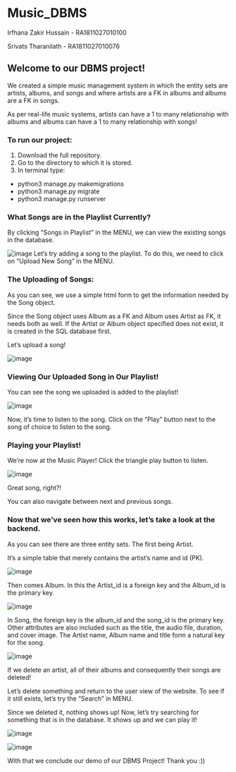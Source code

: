 # Music_DBMS

Irfhana Zakir Hussain - RA1811027010100

Srivats Tharanilath - RA1811027010076

## Welcome to our DBMS project!

We created a simple music management system in which the entity sets are artists, albums, and songs and where artists are a FK in albums and albums are a FK in songs.

As per real-life music systems, artists can have a 1 to many relationship with albums and albums can have a 1 to many relationship with songs!

### To run our project:
1. Download the full repository.
2. Go to the directory to which it is stored.
3. In terminal type: 
  - python3 manage.py makemigrations
  - python3 manage.py migrate
  - python3 manage.py runserver


### What Songs are in the Playlist Currently?

By clicking “Songs in Playlist” in the MENU, we can view the existing songs in the database. 

![image](https://user-images.githubusercontent.com/58621950/117929706-bd37bb80-b31a-11eb-8c0f-a35691c1ed66.png)
Let’s try adding a song to the playlist. To do this, we need to click on “Upload New Song” in the MENU. 

### The Uploading of Songs:

As you can see, we use a simple html form to get the information needed by the Song object. 

Since the Song object uses Album as a FK and Album uses Artist as FK, it needs both as well. If the Artist or Album object specified does not exist, it is created in the SQL database first. 

Let’s upload a song!

![image](https://user-images.githubusercontent.com/58621950/117929624-a7c29180-b31a-11eb-9ee6-fa97e84ba371.png)


### Viewing Our Uploaded Song in Our Playlist!

You can see the song we uploaded is added to the playlist!

![image](https://user-images.githubusercontent.com/58621950/117929875-eeb08700-b31a-11eb-8e40-d75e005a554c.png)

Now, it’s time to listen to the song. Click on the “Play” button next to the song of choice to listen to the song.


### Playing your Playlist!

We’re now at the Music Player! Click the triangle play button to listen.

![image](https://user-images.githubusercontent.com/58621950/117929928-fff99380-b31a-11eb-9b23-09cc27ce6806.png)

Great song, right?!

You can also navigate between next and previous songs.

### Now that we’ve seen how this works, let’s take a look at the backend.

As you can see there are three entity sets. The first being Artist.

It’s a simple table that merely contains the artist’s name and id (PK).

![image](https://user-images.githubusercontent.com/58621950/117930202-5535a500-b31b-11eb-9b2f-a751082f3066.png)

Then comes Album. In this the Artist_id is a foreign key and the Album_id is the primary key.

![image](https://user-images.githubusercontent.com/58621950/117930157-4818b600-b31b-11eb-9046-47ea800ad59d.png)

In Song, the foreign key is the album_id and the song_id is the primary key. Other attributes are also included such as the title, the audio file, duration, and cover image.  The Artist name, Album name and title form a natural key for the song.

![image](https://user-images.githubusercontent.com/58621950/117930259-65e61b00-b31b-11eb-809e-7900851ad8ab.png)

If we delete an artist, all of their albums and consequently their songs are deleted!

Let’s delete something and return to the user view of the website. To see if it still exists, let’s try the “Search” in MENU.

Since we deleted it, nothing shows up! Now, let’s try searching for something that is in the database. It shows up and we can play it!

![image](https://user-images.githubusercontent.com/58621950/117930016-1c95cb80-b31b-11eb-83aa-ae1389c2619a.png)

![image](https://user-images.githubusercontent.com/58621950/117930094-359e7c80-b31b-11eb-9d52-49ce0c62dd1c.png)

With that we conclude our demo of our DBMS Project! Thank you :))

